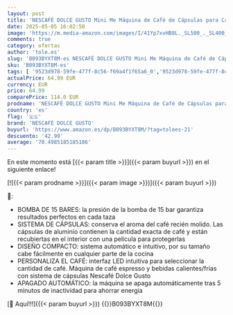 ```yaml
---
layout: post
title: 'NESCAFÉ DOLCE GUSTO Mini Me Máquina de Café de Cápsulas para Café Espresso con 3 packs de café  EDG155.BG  0 8 L  Color Negro  Gris'
date: 2025-05-05 16:02:50
image: 'https://m.media-amazon.com/images/I/41Yp7xvHB8L._SL500_._SL400_.jpg'
comments: true
category: ofertas
author: 'tole.es'
slug: 'B093BYXT8M-es NESCAFÉ DOLCE GUSTO Mini Me Máquina de Café de Cápsulas...'
sku: 'B093BYXT8M-es'
tags: [ '9523d978-59fe-477f-8c56-f69a4f1f65a6_0','9523d978-59fe-477f-8c56-f69a4f1f65a6_9501','Arborist Merchandising Root','Cafeteras individuales','DeLonghiESLMD','Hogar y cocina','Máquinas cafeteras','Self Service','Special Features Stores','Utensilios para café y té','dolce','gusto','nescafé dolce gusto','🇪🇸', ]
actualPrice: 64.99 EUR
currency: EUR
price: 64.99
comparePrice: 114.0 EUR
prodname: 'NESCAFÉ DOLCE GUSTO Mini Me Máquina de Café de Cápsulas para Café Espresso con 3 packs de café  EDG155.BG  0 8 L  Color Negro  Gris'
country: 'es'
flag: '🇪🇸'
brand: 'NESCAFÉ DOLCE GUSTO'
buyurl: 'https://www.amazon.es/dp/B093BYXT8M/?tag=tolees-21'
descuento: '42.99'
average: '70.4985185185186'
---
```


En este momento está [{{< param title >}}]({{< param buyurl >}}) en el siguiente enlace!

[![{{< param prodname >}}]({{< param image >}})]({{< param buyurl >}})

🔎:

- BOMBA DE 15 BARES: la presión de la bomba de 15 bar garantiza resultados perfectos en cada taza
- SISTEMA DE CÁPSULAS: conserva el aroma del café recién molido. Las cápsulas de aluminio contienen la cantidad exacta de café y están recubiertas en el interior con una película para protegerlas
- DISEÑO COMPACTO: sistema automático e intuitivo, por su tamaño cabe fácilmente en cualquier parte de la cocina
- PERSONALIZA EL CAFÉ: interfaz LED intuitiva para seleccionar la cantidad de café. Máquina de café espresso y bebidas calientes/frías con sistema de cápsulas Nescafé Dolce Gusto
- APAGADO AUTOMÁTICO: la máquina se apaga automáticamente tras 5 minutos de inactividad para ahorrar energía

[🛒 Aquí!!!]({{< param buyurl >}})
{{<world>}}B093BYXT8M{{</world>}}
